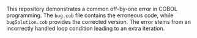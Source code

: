 This repository demonstrates a common off-by-one error in COBOL programming.  The `bug.cob` file contains the erroneous code, while `bugSolution.cob` provides the corrected version. The error stems from an incorrectly handled loop condition leading to an extra iteration.